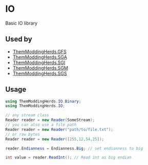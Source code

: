 # IO

Basic IO library

## Used by

- [ThemModdingHerds.GFS][tmh-gfs-url]
- [ThemModdingHerds.SGA][tmh-sga-url]
- [ThemModdingHerds.SGI][tmh-sgi-url]
- [ThemModdingHerds.SGM][tmh-sgm-url]
- [ThemModdingHerds.SGS][tmh-sgs-url]

## Usage

```c#
using ThemModdingHerds.IO.Binary;
using ThemModdingHerds.IO;

// any stream class
Reader reader = new Reader(SomeStream);
// you can also use a file path
Reader reader = new Reader("path/to/file.txt");
// or raw bytes
Reader reader = new Reader([255,12,54,25]);

reader.Endianness = Endianness.Big; // set endianness to big

int value = reader.ReadInt(); // Read int as big endian

```

[tmh-gfs-url]: https://www.nuget.org/packages/ThemModdingHerds.GFS
[tmh-sga-url]: https://www.nuget.org/packages/ThemModdingHerds.SGA
[tmh-sgi-url]: https://www.nuget.org/packages/ThemModdingHerds.SGI
[tmh-sgm-url]: https://www.nuget.org/packages/ThemModdingHerds.SGM
[tmh-sgs-url]: https://www.nuget.org/packages/ThemModdingHerds.SGS
